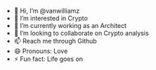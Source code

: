 - 👋 Hi, I’m @vanwilliamz
- 👀 I’m interested in Crypto
- 🌱 I’m currently working as an Architect
- 💞️ I’m looking to collaborate on Crypto analysis
- 📫 Reach me through Github
- 😄 Pronouns: Love
- ⚡ Fun fact: Life goes on

<!---
vanwilliamz/vanwilliamz is a ✨ special ✨ repository because its `README.md` (this file) appears on your GitHub profile.
You can click the Preview link to take a look at your changes.
--->
